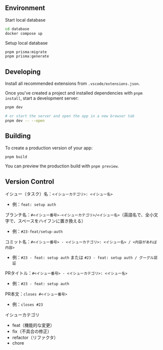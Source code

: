 ## Environment
Start local database
```bash
cd database
docker compose up
```

Setup local database
```bash
pnpm prisma:migrate
pnpm prisma:generate
```

## Developing

Install all recommended extensions from `.vscode/extensions.json`.

Once you've created a project and installed dependencies with `pnpm install`, start a development server:

```bash
pnpm dev

# or start the server and open the app in a new browser tab
pnpm dev -- --open
```

## Building

To create a production version of your app:

```bash
pnpm build
```

You can preview the production build with `pnpm preview`.

## Version Control

イシュー（タスク）名：`<イシューカテゴリ>: <イシュー名>`
- 例：`feat: setup auth`

ブランチ名：`#<イシュー番号>-<イシューカテゴリ>/<イシュー名>`（英語名で、全小文字で、スペースをハイフンに置き換える）
- 例：`#23-feat/setup-auth`

コミット名：`#<イシュー番号> - <イシューカテゴリ>: <イシュー名> / <内容があれば内容>`
- 例：`#23 - feat: setup auth` または `#23 - feat: setup auth / グーグル認証`

PRタイトル：`#<イシュー番号> - <イシューカテゴリ>: <イシュー名>`
- 例：`#23 - feat: setup auth`

PR本文：`closes #<イシュー番号>`
- 例：`closes #23`

イシューカテゴリ
- feat（機能的な変更）
- fix（不具合の修正）
- refactor（リファクタ）
- chore